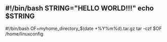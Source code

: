 #!/bin/bash
STRING="HELLO WORLD!!!"
echo $STRING
----------------------------------
#!/bin/bash
OF=myhome_directory_$(date +%Y%m%d).tar.gz
tar -czf $OF /home/linuxconfig

